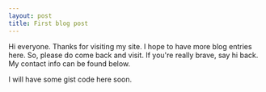 ```yaml
---
layout: post
title: First blog post
---
```


Hi everyone. Thanks for visiting my site. I hope to have more blog entries here. So, please do come back and visit. If you're really brave, say hi back. My contact info can be found below. 

I will have some gist code here soon.
